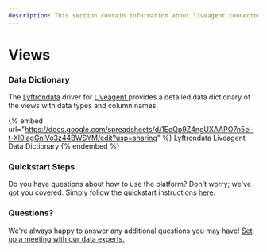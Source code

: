 ```yaml
---
description: This section contain information about liveagent connector views information
---
```


# Views

### Data Dictionary

The [Lyftrondata](https://www.lyftrondata.com/) driver for [Liveagent](https://www.lyftrondata.com/integration/Liveagent/)[ ](https://www.lyftrondata.com/integration/liveagent/)provides a detailed data dictionary of the views with data types and column names.

{% embed url="https://docs.google.com/spreadsheets/d/1EoQp9Z4ngUXAAPO7n5ei-t-Xl0iagGniVo3z44BWSYM/edit?usp=sharing" %}
Lyftrondata Liveagent Data Dictionary
{% endembed %}

### Quickstart Steps

Do you have questions about how to use the platform? Don't worry; we've got you covered. Simply follow the quickstart instructions [here](../../../../quickstart-steps.md).

### Questions? <a href="#questions" id="questions"></a>

We're always happy to answer any additional questions you may have! [Set up a meeting with our data experts.](https://www.lyftrondata.com/book-a-meeting/)


